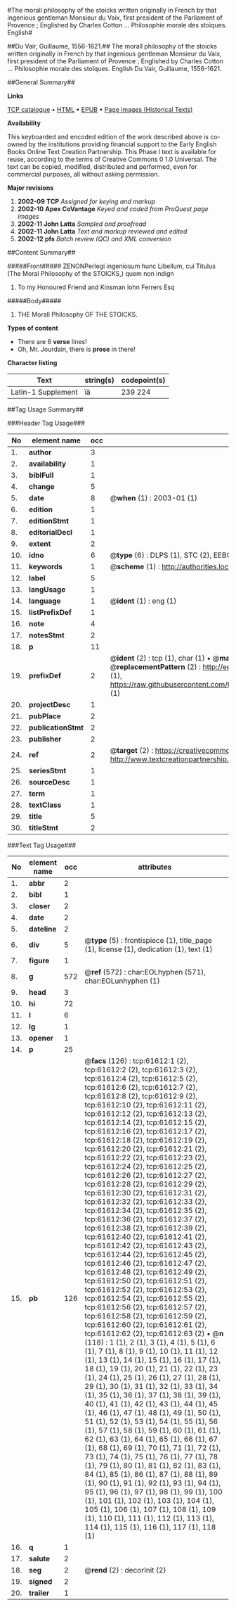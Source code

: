 #The morall philosophy of the stoicks written originally in French by that ingenious gentleman Monsieur du Vaix, first president of the Parliament of Provence ; Englished by Charles Cotton ... Philosophie morale des stoïques. English#

##Du Vair, Guillaume, 1556-1621.##
The morall philosophy of the stoicks written originally in French by that ingenious gentleman Monsieur du Vaix, first president of the Parliament of Provence ; Englished by Charles Cotton ...
Philosophie morale des stoïques. English
Du Vair, Guillaume, 1556-1621.

##General Summary##

**Links**

[TCP catalogue](http://www.ota.ox.ac.uk/tcp/)  • 
[HTML](http://tei.it.ox.ac.uk/tcp/Texts-HTML/free/A37/A37105.html)  • 
[EPUB](http://tei.it.ox.ac.uk/tcp/Texts-EPUB/free/A37/A37105.epub) • 
[Page images (Historical Texts)](https://data.historicaltexts.jisc.ac.uk/view?pubId=eebo-12413607e&pageId=eebo-12413607e-61612-1)

**Availability**

This keyboarded and encoded edition of the
	       work described above is co-owned by the institutions
	       providing financial support to the Early English Books
	       Online Text Creation Partnership. This Phase I text is
	       available for reuse, according to the terms of Creative
	       Commons 0 1.0 Universal. The text can be copied,
	       modified, distributed and performed, even for
	       commercial purposes, all without asking permission.

**Major revisions**

1. __2002-09__ __TCP__ *Assigned for keying and markup*
1. __2002-10__ __Apex CoVantage__ *Keyed and coded from ProQuest page images*
1. __2002-11__ __John Latta__ *Sampled and proofread*
1. __2002-11__ __John Latta__ *Text and markup reviewed and edited*
1. __2002-12__ __pfs__ *Batch review (QC) and XML conversion*

##Content Summary##

#####Front#####
ZENONPerlegi ingeniosum hunc Libellum, cui Titulus (The Moral Philosophy of the STOICKS,) quem non indign
1. To my Honoured Friend and Kinsman Iohn Ferrers Esq

#####Body#####

1. THE Morall Philosophy OF THE STOICKS.

**Types of content**

  * There are 6 **verse** lines!
  * Oh, Mr. Jourdain, there is **prose** in there!

**Character listing**


|Text|string(s)|codepoint(s)|
|---|---|---|
|Latin-1 Supplement|ïà|239 224|

##Tag Usage Summary##

###Header Tag Usage###

|No|element name|occ|attributes|
|---|---|---|---|
|1.|__author__|3||
|2.|__availability__|1||
|3.|__biblFull__|1||
|4.|__change__|5||
|5.|__date__|8| @__when__ (1) : 2003-01 (1)|
|6.|__edition__|1||
|7.|__editionStmt__|1||
|8.|__editorialDecl__|1||
|9.|__extent__|2||
|10.|__idno__|6| @__type__ (6) : DLPS (1), STC (2), EEBO-CITATION (1), OCLC (1), VID (1)|
|11.|__keywords__|1| @__scheme__ (1) : http://authorities.loc.gov/ (1)|
|12.|__label__|5||
|13.|__langUsage__|1||
|14.|__language__|1| @__ident__ (1) : eng (1)|
|15.|__listPrefixDef__|1||
|16.|__note__|4||
|17.|__notesStmt__|2||
|18.|__p__|11||
|19.|__prefixDef__|2| @__ident__ (2) : tcp (1), char (1)  •  @__matchPattern__ (2) : ([0-9\-]+):([0-9IVX]+) (1), (.+) (1)  •  @__replacementPattern__ (2) : http://eebo.chadwyck.com/downloadtiff?vid=$1&page=$2 (1), https://raw.githubusercontent.com/textcreationpartnership/Texts/master/tcpchars.xml#$1 (1)|
|20.|__projectDesc__|1||
|21.|__pubPlace__|2||
|22.|__publicationStmt__|2||
|23.|__publisher__|2||
|24.|__ref__|2| @__target__ (2) : https://creativecommons.org/publicdomain/zero/1.0/ (1), http://www.textcreationpartnership.org/docs/. (1)|
|25.|__seriesStmt__|1||
|26.|__sourceDesc__|1||
|27.|__term__|1||
|28.|__textClass__|1||
|29.|__title__|5||
|30.|__titleStmt__|2||


###Text Tag Usage###

|No|element name|occ|attributes|
|---|---|---|---|
|1.|__abbr__|2||
|2.|__bibl__|1||
|3.|__closer__|2||
|4.|__date__|2||
|5.|__dateline__|2||
|6.|__div__|5| @__type__ (5) : frontispiece (1), title_page (1), license (1), dedication (1), text (1)|
|7.|__figure__|1||
|8.|__g__|572| @__ref__ (572) : char:EOLhyphen (571), char:EOLunhyphen (1)|
|9.|__head__|3||
|10.|__hi__|72||
|11.|__l__|6||
|12.|__lg__|1||
|13.|__opener__|1||
|14.|__p__|25||
|15.|__pb__|126| @__facs__ (126) : tcp:61612:1 (2), tcp:61612:2 (2), tcp:61612:3 (2), tcp:61612:4 (2), tcp:61612:5 (2), tcp:61612:6 (2), tcp:61612:7 (2), tcp:61612:8 (2), tcp:61612:9 (2), tcp:61612:10 (2), tcp:61612:11 (2), tcp:61612:12 (2), tcp:61612:13 (2), tcp:61612:14 (2), tcp:61612:15 (2), tcp:61612:16 (2), tcp:61612:17 (2), tcp:61612:18 (2), tcp:61612:19 (2), tcp:61612:20 (2), tcp:61612:21 (2), tcp:61612:22 (2), tcp:61612:23 (2), tcp:61612:24 (2), tcp:61612:25 (2), tcp:61612:26 (2), tcp:61612:27 (2), tcp:61612:28 (2), tcp:61612:29 (2), tcp:61612:30 (2), tcp:61612:31 (2), tcp:61612:32 (2), tcp:61612:33 (2), tcp:61612:34 (2), tcp:61612:35 (2), tcp:61612:36 (2), tcp:61612:37 (2), tcp:61612:38 (2), tcp:61612:39 (2), tcp:61612:40 (2), tcp:61612:41 (2), tcp:61612:42 (2), tcp:61612:43 (2), tcp:61612:44 (2), tcp:61612:45 (2), tcp:61612:46 (2), tcp:61612:47 (2), tcp:61612:48 (2), tcp:61612:49 (2), tcp:61612:50 (2), tcp:61612:51 (2), tcp:61612:52 (2), tcp:61612:53 (2), tcp:61612:54 (2), tcp:61612:55 (2), tcp:61612:56 (2), tcp:61612:57 (2), tcp:61612:58 (2), tcp:61612:59 (2), tcp:61612:60 (2), tcp:61612:61 (2), tcp:61612:62 (2), tcp:61612:63 (2)  •  @__n__ (118) : 1 (1), 2 (1), 3 (1), 4 (1), 5 (1), 6 (1), 7 (1), 8 (1), 9 (1), 10 (1), 11 (1), 12 (1), 13 (1), 14 (1), 15 (1), 16 (1), 17 (1), 18 (1), 19 (1), 20 (1), 21 (1), 22 (1), 23 (1), 24 (1), 25 (1), 26 (1), 27 (1), 28 (1), 29 (1), 30 (1), 31 (1), 32 (1), 33 (1), 34 (1), 35 (1), 36 (1), 37 (1), 38 (1), 39 (1), 40 (1), 41 (1), 42 (1), 43 (1), 44 (1), 45 (1), 46 (1), 47 (1), 48 (1), 49 (1), 50 (1), 51 (1), 52 (1), 53 (1), 54 (1), 55 (1), 56 (1), 57 (1), 58 (1), 59 (1), 60 (1), 61 (1), 62 (1), 63 (1), 64 (1), 65 (1), 66 (1), 67 (1), 68 (1), 69 (1), 70 (1), 71 (1), 72 (1), 73 (1), 74 (1), 75 (1), 76 (1), 77 (1), 78 (1), 79 (1), 80 (1), 81 (1), 82 (1), 83 (1), 84 (1), 85 (1), 86 (1), 87 (1), 88 (1), 89 (1), 90 (1), 91 (1), 92 (1), 93 (1), 94 (1), 95 (1), 96 (1), 97 (1), 98 (1), 99 (1), 100 (1), 101 (1), 102 (1), 103 (1), 104 (1), 105 (1), 106 (1), 107 (1), 108 (1), 109 (1), 110 (1), 111 (1), 112 (1), 113 (1), 114 (1), 115 (1), 116 (1), 117 (1), 118 (1)|
|16.|__q__|1||
|17.|__salute__|2||
|18.|__seg__|2| @__rend__ (2) : decorInit (2)|
|19.|__signed__|2||
|20.|__trailer__|1||
